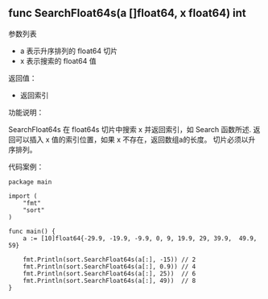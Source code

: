 ## func SearchFloat64s(a []float64, x float64) int

参数列表

- a 表示升序排列的 float64 切片
- x 表示搜索的 float64 值

返回值：

- 返回索引

功能说明：

SearchFloat64s 在 float64s 切片中搜索 x 并返回索引，如 Search 函数所述. 返回可以插入 x 值的索引位置，如果 x 不存在，返回数组a的长度。
切片必须以升序排列。

代码案例：

	package main
	
	import (
		"fmt"
		"sort"
	)
	
	func main() {
		a := [10]float64{-29.9, -19.9, -9.9, 0, 9, 19.9, 29, 39.9, 	49.9, 59}
	
		fmt.Println(sort.SearchFloat64s(a[:], -15)) // 2
		fmt.Println(sort.SearchFloat64s(a[:], 0.9)) // 4
		fmt.Println(sort.SearchFloat64s(a[:], 25))  // 6
		fmt.Println(sort.SearchFloat64s(a[:], 49))  // 8
	}	
	
